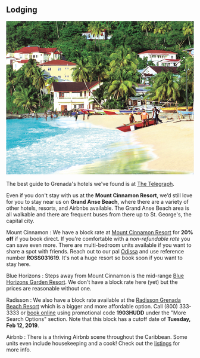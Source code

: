 ## Lodging

<img src="/images/cinnamon.jpg" class="inset" />

The best guide to Grenada's hotels we've found is at [The Telegraph](https://www.telegraph.co.uk/travel/destinations/caribbean/grenada/hotels/).

Even if you don't stay with us at the **Mount Cinnamon Resort**, we’d still love for you to stay near us on **Grand Anse Beach**, where there are a variety of other hotels, resorts, and Airbnbs available. The Grand Anse Beach area is all walkable and there are frequent buses from there up to St. George's, the capital city.

Mount Cinnamon
: We have a block rate at [Mount Cinnamon Resort](https://mountcinnamongrenadahotel.com/) for **20% off** if you book direct. If you're comfortable with a *non-refundable rate* you can save even more. There are multi-bedroom units available if you want to share a spot with friends. Reach out to our pal [Odissa](mailto:reservations@mountcinnamongrenada.com) and use reference number **ROSS031619**. It's not a huge resort so book soon if you want to stay here. 

Blue Horizons
: Steps away from Mount Cinnamon is the mid-range [Blue Horizons Garden Resort](https://www.grenadabluehorizons.com/en-us). We don't have a block rate here (yet) but the prices are reasonable without one.

Radisson
: We also have a block rate available at the [Radisson Grenada Beach Resort](https://www.radisson.com/st-georges-hotel-gd/grdgrgr) which is a bigger and more affordable option. Call (800) 333-3333 or [book online](https://www.radisson.com) using promotional code **1903HUDD** under the "More Search Options" section. Note that this block has a cutoff date of **Tuesday, Feb 12, 2019**.

Airbnb
: There is a thriving Airbnb scene throughout the Caribbean. Some units even include housekeeping and a cook! Check out the [listings](https://www.airbnb.com/s/Grand-Anse-Beach--Grenada) for more info.
